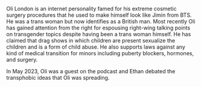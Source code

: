 Oli London is an internet personality famed for his extreme cosmetic surgery procedures that he used to make himself look like Jimin from BTS. He was a trans woman but now identifies as a British man. Most recently Oli has gained attention from the right for espousing right-wing talking points on transgender topics despite having been a trans woman himself. He has claimed that drag shows in which children are present sexualize the children and is a form of child abuse. He also supports laws against any kind of medical transition for minors including puberty blockers, hormones, and surgery.

In May 2023, Oli was a guest on the podcast and Ethan debated the transphobic ideas that Oli was spreading.
